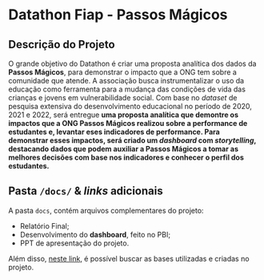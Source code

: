 # Datathon Fiap - Passos Mágicos

## Descrição do Projeto
O grande objetivo do Datathon é criar uma proposta analítica dos dados da **Passos Mágicos**, para demonstrar o impacto que a ONG tem sobre a comunidade que atende. A associação busca instrumentalizar o uso da educação como ferramenta para a mudança das condições de vida das crianças e jovens em vulnerabilidade social. Com base no _dataset_ de pesquisa extensiva do desenvolvimento educacional no período de 2020, 2021 e 2022, será entregue **uma proposta analítica que demontre os impactos que a ONG **Passos Mágicos** realizou sobre a performance de estudantes e, levantar eses indicadores de performance. Para demonstrar esses impactos, será criado um _dashboard_ com _storytelling_, destacando dados que podem auxiliar a Passos Mágicos a tomar as melhores decisões com base nos indicadores e conhecer o perfil dos estudantes.**

## Pasta `/docs/` & ***links*** adicionais

A pasta `docs`, contém arquivos complementares do projeto:

- Relatório Final;
- Desenvolvimento do **dashboard**, feito no PBI;
- PPT de apresentação do projeto.

Além disso, [neste link](https://drive.google.com/drive/folders/1AzOnaXN6LlYqb6rsvbRUnuzZQfnXsu01?usp=sharing), é possível buscar as bases utilizadas e criadas no projeto.